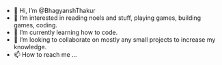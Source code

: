 - 👋 Hi, I’m @BhagyanshThakur
- 👀 I’m interested in reading noels and stuff, playing games, building games, coding.
- 🌱 I’m currently learning how to code.
- 💞️ I’m looking to collaborate on mostly any small projects to increase my knowledge. 
- 📫 How to reach me ...  
                        



